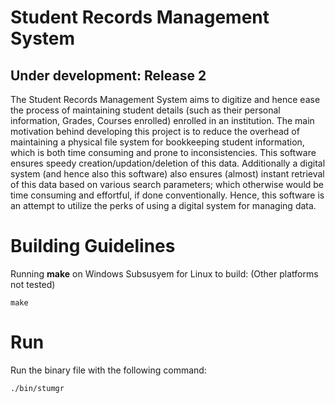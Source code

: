 # Student Records Management System

## Under development: Release 2

The Student Records Management System aims to digitize and hence ease the process of maintaining student details (such as their personal information, Grades, Courses enrolled) enrolled in an institution. The main motivation behind developing this project is to reduce the overhead of maintaining a physical file system for bookkeeping student information, which is both time consuming and prone to inconsistencies. This software ensures speedy creation/updation/deletion of this data. Additionally a digital system (and hence also this software) also ensures (almost) instant retrieval of this data based on various search parameters; which otherwise would be time consuming and effortful, if done conventionally.
Hence, this software is an attempt to utilize the perks of using a digital system for managing data.

# Building Guidelines
Running **make** on Windows Subsusyem for Linux to build: 
(Other platforms not tested)
```
make
```

# Run
Run the binary file with the following command:
```
./bin/stumgr
```
